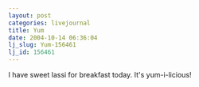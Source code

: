 ```yaml
---
layout: post
categories: livejournal
title: Yum
date: 2004-10-14 06:36:04
lj_slug: Yum-156461
lj_id: 156461
---
```

I have sweet lassi for breakfast today. It's yum-i-licious!
